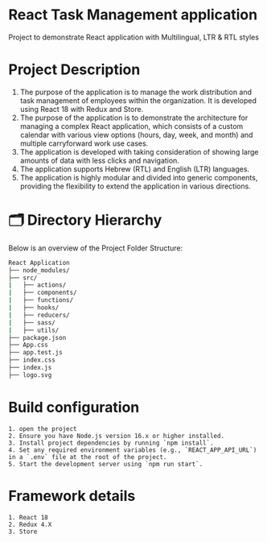 # React Task Management application 
Project to demonstrate React application with Multilingual, LTR & RTL styles 
# Project Description
1. The purpose of the application is to manage the work distribution and task management of employees within the organization. It is developed using React 18 with Redux and Store.
2. The purpose of the application is to demonstrate the architecture for managing a complex React application, which consists of a custom calendar with various view options (hours, day, week, and month) and multiple carryforward work use cases.
3. The application is developed with taking consideration of showing large amounts of data with less clicks and navigation.
4. The application supports Hebrew (RTL) and English (LTR) languages.
5. The application is highly modular and divided into generic components, providing the flexibility to extend the application in various directions.

# 🗂️ Directory Hierarchy

Below is an overview of the Project Folder Structure:

```bash
React Application
├── node_modules/
├── src/
|   ├── actions/
|   ├── components/
|   ├── functions/    
|   ├── hooks/
|   ├── reducers/
|   ├── sass/
|   ├── utils/
├── package.json
├── App.css
├── app.test.js
├── index.css  
├── index.js
├── logo.svg
```

# Build configuration
    1. open the project 
    2. Ensure you have Node.js version 16.x or higher installed.
    3. Install project dependencies by running `npm install`.
    4. Set any required environment variables (e.g., `REACT_APP_API_URL`) in a `.env` file at the root of the project.
    5. Start the development server using `npm run start`.

# Framework details
    1. React 18 
    2. Redux 4.X
    3. Store

     